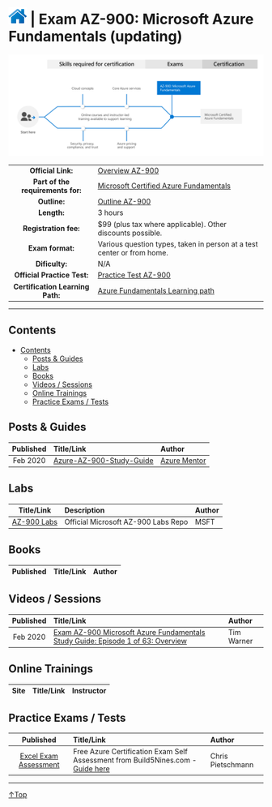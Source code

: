 # [![Home](/img/home.png)](certifications.md "Overview Certifications") | Exam AZ-900: Microsoft Azure Fundamentals (updating)
![Cert](/img/az-900.png)

|                                   |                                                                                                                    |
| :-------------------------------: | :----------------------------------------------------------------------------------------------------------------- |
|        **Official Link:**         | [Overview AZ-900](https://docs.microsoft.com/en-us/learn/certifications/exams/AZ-900)                              |
| **Part of the requirements for:** | [Microsoft Certified Azure Fundamentals](https://docs.microsoft.com/en-us/learn/certifications/azure-fundamentals) |
|           **Outline:**            | [Outline AZ-900](https://query.prod.cms.rt.microsoft.com/cms/api/am/binary/RE3VwUY)                                |
|            **Length:**            | 3 hours                                                                                                            |
|       **Registration fee:**       | $99 (plus tax where applicable).  Other discounts possible.                                                        |
|         **Exam format:**          | Various question types, taken in person at a test center or from home.                                             |
|          **Dificulty:**           | N/A                                                                                                                |
|    **Official Practice Test:**    | [Practice Test AZ-900](https://us.mindhub.com/p/MU-AZ-900)                                                         |
| **Certification Learning Path:**  | [Azure Fundamentals Learning path](https://query.prod.cms.rt.microsoft.com/cms/api/am/binary/RE38YZj)              |


___

## Contents
- [Contents](#contents)
    - [Posts & Guides](#posts-&-guides)
    - [Labs](#labs)
    - [Books](#books)
    - [Videos / Sessions](#videos-/-sessions)
    - [Online Trainings](#online-trainings)
    - [Practice Exams / Tests](#practice-exams-/-tests)


## Posts & Guides
| Published | Title/Link                                                                          | Author                                             |
| :-------: | :---------------------------------------------------------------------------------- | :------------------------------------------------- |
| Feb 2020  | [Azure-AZ-900-Study-Guide](https://github.com/AzureMentor/Azure-AZ-900-Study-Guide) | [Azure Mentor](https://azurementor.wordpress.com/) |


## Labs
|                                        Title/Link                                        | Description                         | Author |
| :--------------------------------------------------------------------------------------: | :---------------------------------- | :----- |
| [AZ-900 Labs](https://github.com/MicrosoftLearning/AZ-900T0x-MicrosoftAzureFundamentals) | Official Microsoft AZ-900 Labs Repo | MSFT   |


## Books
| Published | Title/Link | Author |
| :-------: | :--------- | :----- |



## Videos / Sessions
| Published | Title/Link                                                                                                                     | Author     |
| :-------: | :----------------------------------------------------------------------------------------------------------------------------- | :--------- |
| Feb 2020  | [Exam AZ-900 Microsoft Azure Fundamentals Study Guide: Episode 1 of 63: Overview](https://www.youtube.com/watch?v=HfZ1kgHlrfg) | Tim Warner |


## Online Trainings
| Site  | Title/Link | Instructor |
| :---: | :--------- | :--------- |


## Practice Exams / Tests
|                                                                        Published                                                                         | Title/Link                                                                                                                                      | Author            |
| :------------------------------------------------------------------------------------------------------------------------------------------------------: | :---------------------------------------------------------------------------------------------------------------------------------------------- | :---------------- |
| [Excel Exam Assessment](https://github.com/Build5Nines/exam-assessments/blob/master/Assessments/Exam-Msft-AZ-900-Self-Assessment-Build5Nines.xlsx?raw=1) | Free Azure Certification Exam Self Assessment from Build5Nines.com  - [Guide here](https://build5nines.com/free-oss-exam-self-assessment-tool/) | Chris Pietschmann |

___
 <a href="#top" title="Back to the top.">↑Top</a>
